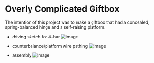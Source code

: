 # Overly Complicated Giftbox 

The intention of this project was to make a giftbox that had a concealed, spring-balanced hinge and a self-raising platform.

- driving sketch for 4-bar
  ![image](https://github.com/user-attachments/assets/91dafff1-f426-4886-8991-0739c072c10d)

- counterbalance/platform wire pathing
  ![image](https://github.com/user-attachments/assets/9a72ede8-6dc5-4d66-a3d5-931bec2be144)

- assembly
  ![image](https://github.com/user-attachments/assets/2d712361-94a3-42e2-8eeb-d0d82a828580)
